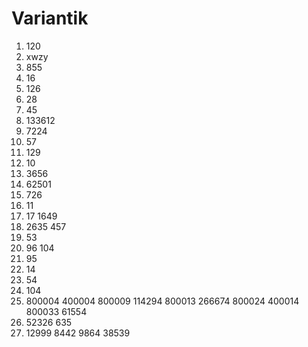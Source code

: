 # Variantik
1. 120
2. xwzy
3. 855
4. 16
5. 126
6. 28
7. 45
8. 133612
9. 7224
10. 57
11. 129
12. 10
13. 3656
14. 62501
15. 726
16. 11
17. 17 1649
18. 2635 457
19. 53
20. 96 104
21. 95
22. 14
23. 54
24. 104
25. 800004 400004
800009 114294
800013 266674
800024 400014
800033 61554
26. 52326 635
27. 12999 8442
9864 38539
